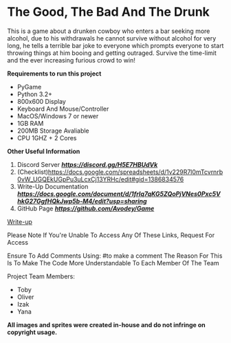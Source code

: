 # The Good, The Bad And The Drunk
This is a game about a drunken cowboy who enters a bar seeking more alcohol, due to his withdrawals he cannot survive without alcohol for very long, he tells a terrible bar joke to everyone which prompts everyone to start throwing things at him booing and getting outraged. Survive the time-limit and the ever increasing furious crowd to win!

**Requirements to run this project**

- PyGame
- Python 3.2+
- 800x600 Display
- Keyboard And Mouse/Controller
- MacOS/Windows 7 or newer
- 1GB RAM
- 200MB Storage Avaliable
- CPU 1GHZ + 2 Cores

**Other Useful Information**

1. Discord Server
***https://discord.gg/H5E7HBUdVk***
2. (Checklist)https://docs.google.com/spreadsheets/d/1v229R7l0mTcvrnrb0vW_UGQEkUGpPu3uLcxCj13YRHc/edit#gid=1386834576
3. Write-Up Documentation
***https://docs.google.com/document/d/1frIq7qKG5ZQoPjVNes0Pxc5VhkG27GgfHQkJwp5b-M4/edit?usp=sharing***
4. GitHub Page
***https://github.com/Avodey/Game***

[Write-up](https://www.example.com)


Please Note If You're Unable To Access Any Of These Links, Request For Access

Ensure To Add Comments Using: #to make a comment
The Reason For This Is To Make The Code More Understandable To Each Member Of The Team

Project Team Members:

- Toby
- Oliver
- Izak
- Yana

**All images and sprites were created in-house and do not infringe on copyright usage.**
